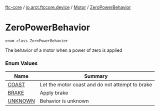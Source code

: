 [ftc-core](../../../index.md) / [io.arct.ftccore.device](../../index.md) / [Motor](../index.md) / [ZeroPowerBehavior](./index.md)

# ZeroPowerBehavior

`enum class ZeroPowerBehavior`

The behavior of a motor when a power of zero is applied

### Enum Values

| Name | Summary |
|---|---|
| [COAST](-c-o-a-s-t.md) | Let the motor coast and do not attempt to brake |
| [BRAKE](-b-r-a-k-e.md) | Apply brake |
| [UNKNOWN](-u-n-k-n-o-w-n.md) | Behavior is unknown |
